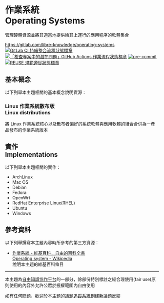 # 作業系統<br>Operating Systems

管理硬體資源並將其適當地提供給其上運行的應用程序的軟體集合

<https://gitlab.com/libre-knowledge/operating-systems>  
[![GitLab CI 持續整合流程狀態標章](https://gitlab.com/libre-knowledge/operating-systems/badges/main/pipeline.svg?ignore_skipped=true "點擊查看 GitLab CI 持續整合流程的運行狀態")](https://gitlab.com/libre-knowledge/operating-systems/-/commits/main) [![「檢查專案中的潛在問題」GitHub Actions 作業流程狀態標章](https://github.com/libre-knowledge/operating-systems/actions/workflows/check-potential-problems.yml/badge.svg "本專案使用 GitHub Actions 自動化檢查專案中的潛在問題")](https://github.com/libre-knowledge/operating-systems/actions/workflows/check-potential-problems.yml) [![pre-commit](https://img.shields.io/badge/pre--commit-enabled-brightgreen?logo=pre-commit&logoColor=white "本專案使用 pre-commit 檢查專案中的潛在問題")](https://github.com/pre-commit/pre-commit) [![REUSE 規範遵從狀態標章](https://api.reuse.software/badge/gitlab.com/libre-knowledge/operating-systems "本專案遵從 REUSE 規範降低軟體授權合規成本")](https://api.reuse.software/info/gitlab.com/libre-knowledge/operating-systems)

## 基本概念

以下列舉本主題相關的基本概念說明資源：

### Linux 作業系統散布版<br>Linux distributions

將 Linux 作業系統核心以及散布者偏好的系統軟體與應用軟體的組合合併為一產品發布的作業系統版本

## 實作<br>Implementations

以下列舉本主題相關的實作：

* ArchLinux
* Mac OS
* Debian
* Fedora
* OpenWrt
* RedHat Enterprise Linux(RHEL)
* Ubuntu
* Windows

## 參考資料

以下列舉撰寫本主題內容時所參考的第三方資源：

* [作業系統 - 維基百科，自由的百科全書](https://zh.wikipedia.org/zh-tw/%E6%93%8D%E4%BD%9C%E7%B3%BB%E7%BB%9F)  
  [Operating system - Wikipedia](https://en.wikipedia.org/wiki/Operating_system)  
  說明本主題的維基百科條目

---

本主題為[自由知識協作平台](https://gitlab.com/libre-knowledge/libre-knowledge)的一部分，除部份特別標註之經合理使用(fair use)原則使用的內容外允許公眾於授權範圍內自由使用

如有任何問題，歡迎於本主題的[議題追蹤系統](https://gitlab.com/libre-knowledge/operating-systems/-/issues)創建新議題反饋

